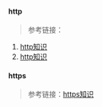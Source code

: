 #### http

> 参考链接：

  1. [http知识](https://juejin.im/post/5ad4465d6fb9a028da7d0117#heading-3)
  2. [http知识](https://www.cxymsg.com/guide/http.html#http%E6%9C%89%E5%93%AA%E4%BA%9B%E6%96%B9%E6%B3%95%EF%BC%9F)


#### https

> 参考链接：[https知识](https://juejin.im/post/5ad6ad575188255c272273c4)


